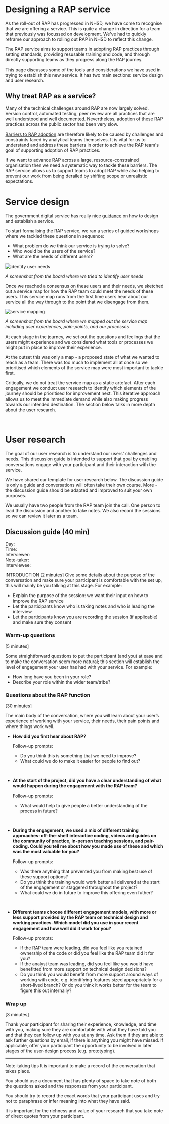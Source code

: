 # Designing a RAP service

As the roll-out of RAP has progressed in NHSD, we have come to recognise that we are offering a service. This is quite a change in direction for a team that previously was focussed on development. We've had to quickly reframe our approach to rolling out RAP in NHSD to reflect this change. 

The RAP service aims to support teams in adopting RAP practices through setting standards, providing resusable training and code, and through directly supporting teams as they progress along the RAP journey. 

This page discusses some of the tools and considerations we have used in trying to establish this new service. It has two main sections: service design and user research.

## Why treat RAP as a service?
Many of the technical challenges around RAP are now largely solved. Version control, automated testing, peer review are all practices that are well understood and well documented. Nevertheless, adoption of these RAP practices across the public sector has been very slow. 

[Barriers to RAP adoption](https://osr.statisticsauthority.gov.uk/publication/reproducible-analytical-pipelines-overcoming-barriers-to-adoption/) are therefore likely to be caused by challenges and constraints faced by analytical teams themselves. It is vital for us to understand and address these barriers in order to achieve the RAP team's goal of supporting adoption of RAP practices.

If we want to advance RAP across a large, resource-constrained organisation then we need a systematic way to tackle these barriers. The RAP service allows us to support teams to adopt RAP while also helping to prevent our work from being derailed by shifting scope or unrealistic expectations.


# Service design
The government digital service has really nice [guidance](https://www.gov.uk/service-manual/service-standard) on how to design and establish a service.

To start formalising the RAP service, we ran a series of guided workshops where we tackled these questions in sequence:

- What problem do we think our service is trying to solve?
- Who would be the users of the service?
- What are the needs of different users?

![identify user needs](../images/user-needs.JPG)

*A screenshot from the board where we tried to identify user needs*

Once we reached a consensus on these users and their needs, we sketched out a service map for how the RAP team could meet the needs of these users. This service map runs from the first time users hear about our service all the way through to the point that we disengage from them. 

![service mapping](../images/service-map.JPG)

*A screenshot from the board where we mapped out the service map including user experiences, pain-points, and our processes*

At each stage in the journey, we set out the questions and feelings that the users might experience and we considered what tools or processes we might put in place to improve their experience. 

At the outset this was only a map - a proposed state of what we wanted to reach as a team. There was too much to implement all at once so we prioritised which elements of the service map were most important to tackle first. 

Critically, we do not treat the service map as a static artefact. After each engagement we conduct user research to identify which elements of the journey should be prioritised for improvement next. This iterative approach allows us to meet the immediate demand while also making progress towards our intended destination. The section below talks in more depth about the user research. 

</br>

# User research

The goal of our user research is to understand our users' challenges and needs. This discussion guide is intended to support that goal by enabling conversations engage with your participant and their interaction with the service.

We have shared our template for user research below. The discussion guide is only a guide and conversations will often take their own course. More - the discussion guide should be adapted and improved to suit your own purposes. 

We usually have two people from the RAP team join the call. One person to lead the discussion and another to take notes. We also record the sessions so we can review it later as a team.




## Discussion guide (40 min)

Day: 		
Time: 		
Interviewer: 	
Note-taker: 	
Interviewee: 	

INTRODUCTION [2 minutes]
Give some details about the purpose of the conversation and make sure your participant is comfortable with the set up, this will mainly be you talking at this stage. For example:
- Explain the purpose of the session: we want their input on how to improve the RAP service
- Let the participants know who is taking notes and who is leading the interview
- Let the participants know you are recording the session (if applicable) and make sure they consent

### Warm-up questions 
[5 minutes]

Some straightforward questions to put the participant (and you) at ease and to make the conversation seem more natural; this section will establish the level of engagement your user has had with your service. For example:
- How long have you been in your role?
- Describe your role within the wider team/tribe?


### Questions about the RAP function
[30 minutes]

The main body of the conversation, where you will learn about your user’s experience of working with your service, their needs, their pain points and where things work well.
</br>

- **How did you first hear about RAP?** 
    
    Follow-up prompts: 
    - Do you think this is something that we need to improve?
    - What could we do to make it easier for people to find out?

</br>

- **At the start of the project, did you have a clear understanding of what would happen during the engagement with the RAP team?** 
    
    Follow-up prompts: 
    - What would help to give people a better understanding of the process in future?

</br>

- **During the engagement, we used a mix of different training approaches: off-the-shelf interactive coding, videos and guides on the community of practice, in-person teaching sessions, and pair-coding. Could you tell me about how you made use of these and which was the most valuable for you?** 
    
    Follow-up prompts: 
    - Was there anything that prevented you from making best use of these support options?
    - Do you think the training would work better all delivered at the start of the engagement or staggered throughout the project?
    - What could we do in future to improve this offering even futher?

</br>

- **Different teams choose different engagement models, with more or less support provided by the RAP team on technical design and working practices. Which model did you use in your recent engagement and how well did it work for you?**
    
    Follow-up prompts: 
    - If the RAP team were leading, did you feel like you retained ownership of the code or did you feel like the RAP team did it for you?
    - If the analyst team was leading, did you feel like you would have benefitted from more support on technical design decisions?
    - Do you think you would benefit from more support around ways of working with code, e.g. identifying features sized appropriately for a short-lived branch? Or do you think it works better for the team to figure this out internally?


### Wrap up 
[3 minutes]

Thank your participant for sharing their experience, knowledge, and time with you, making sure they are comfortable with what they have told you and that they can follow up with you at any time. Ask them if they are able to ask further questions by email, if there is anything you might have missed. If applicable, offer your participant the opportunity to be involved in later stages of the user-design process (e.g. prototyping).



----
Note-taking tips
It is important to make a record of the conversation that takes place. 

You should use a document that has plenty of space to take note of both the questions asked and the responses from your participant. 

You should try to record the exact words that your participant uses and try not to paraphrase or infer meaning into what they have said. 

It is important for the richness and value of your research that you take note of direct quotes from your participant.


